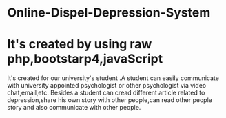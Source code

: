 # Online-Dispel-Depression-System
# It's created by using raw php,bootstarp4,javaScript
It's created for our university's  student .A student can easily communicate with university appointed psychologist or other psychologist via video chat,email,etc.
Besides a student can cread different article related to depression,share his own story with other people,can read other people story and also communicate with other people.
